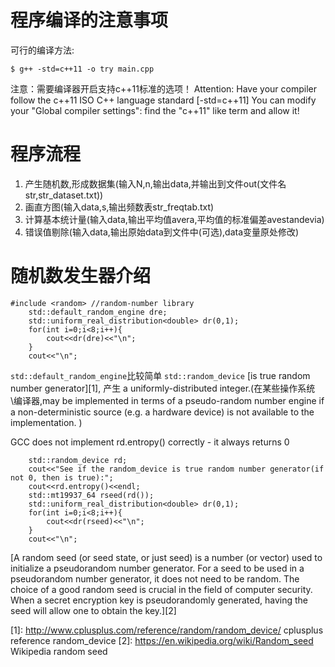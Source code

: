 # 程序编译的注意事项
可行的编译方法:  
```{bash}
$ g++ -std=c++11 -o try main.cpp
```
注意：需要编译器开启支持c++11标准的选项！
Attention: Have your compiler follow the c++11 ISO C++ language standard [-std=c++11]
You can modify your "Global compiler settings": find the "c++11" like term and allow it!

# 程序流程
1. 产生随机数,形成数据集(输入N,n,输出data,并输出到文件out(文件名str,str_dataset.txt))
2. 画直方图(输入data,s,输出频数表str_freqtab.txt)
3. 计算基本统计量(输入data,输出平均值avera,平均值的标准偏差avestandevia)
4. 错误值剔除(输入data,输出原始data到文件中(可选),data变量原处修改)


# 随机数发生器介绍
```{c++}
#include <random> //random-number library 
    std::default_random_engine dre;
    std::uniform_real_distribution<double> dr(0,1);
    for(int i=0;i<8;i++){
        cout<<dr(dre)<<"\n";
    }
    cout<<"\n";
```
`std::default_random_engine`比较简单
`std::random_device` [is true random number generator][1], 产生 a uniformly-distributed integer.(在某些操作系统\编译器,may be implemented in terms of a pseudo-random number engine if a non-deterministic source (e.g. a hardware device) is not available to the implementation. )

GCC does not implement rd.entropy() correctly - it always returns 0
```{c++}
    std::random_device rd;
    cout<<"See if the random_device is true random number generator(if not 0, then is true):";
    cout<<rd.entropy()<<endl;
    std::mt19937_64 rseed(rd());
    std::uniform_real_distribution<double> dr(0,1);
    for(int i=0;i<8;i++){
        cout<<dr(rseed)<<"\n";
    }
    cout<<"\n";
```

[A random seed (or seed state, or just seed) is a number (or vector) used to initialize a pseudorandom number generator. For a seed to be used in a pseudorandom number generator, it does not need to be random. The choice of a good random seed is crucial in the field of computer security. When a secret encryption key is pseudorandomly generated, having the seed will allow one to obtain the key.][2]  


[1]: http://www.cplusplus.com/reference/random/random_device/ cplusplus reference random_device
[2]: https://en.wikipedia.org/wiki/Random_seed Wikipedia random seed

